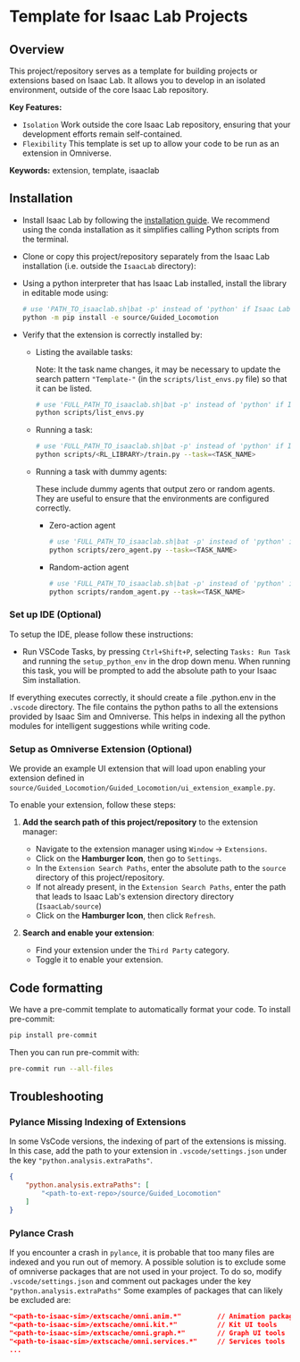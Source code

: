 # Template for Isaac Lab Projects

## Overview

This project/repository serves as a template for building projects or extensions based on Isaac Lab.
It allows you to develop in an isolated environment, outside of the core Isaac Lab repository.

**Key Features:**

- `Isolation` Work outside the core Isaac Lab repository, ensuring that your development efforts remain self-contained.
- `Flexibility` This template is set up to allow your code to be run as an extension in Omniverse.

**Keywords:** extension, template, isaaclab

## Installation

- Install Isaac Lab by following the [installation guide](https://isaac-sim.github.io/IsaacLab/main/source/setup/installation/index.html).
  We recommend using the conda installation as it simplifies calling Python scripts from the terminal.

- Clone or copy this project/repository separately from the Isaac Lab installation (i.e. outside the `IsaacLab` directory):

- Using a python interpreter that has Isaac Lab installed, install the library in editable mode using:

    ```bash
    # use 'PATH_TO_isaaclab.sh|bat -p' instead of 'python' if Isaac Lab is not installed in Python venv or conda
    python -m pip install -e source/Guided_Locomotion

- Verify that the extension is correctly installed by:

    - Listing the available tasks:

        Note: It the task name changes, it may be necessary to update the search pattern `"Template-"`
        (in the `scripts/list_envs.py` file) so that it can be listed.

        ```bash
        # use 'FULL_PATH_TO_isaaclab.sh|bat -p' instead of 'python' if Isaac Lab is not installed in Python venv or conda
        python scripts/list_envs.py
        ```

    - Running a task:

        ```bash
        # use 'FULL_PATH_TO_isaaclab.sh|bat -p' instead of 'python' if Isaac Lab is not installed in Python venv or conda
        python scripts/<RL_LIBRARY>/train.py --task=<TASK_NAME>
        ```

    - Running a task with dummy agents:

        These include dummy agents that output zero or random agents. They are useful to ensure that the environments are configured correctly.

        - Zero-action agent

            ```bash
            # use 'FULL_PATH_TO_isaaclab.sh|bat -p' instead of 'python' if Isaac Lab is not installed in Python venv or conda
            python scripts/zero_agent.py --task=<TASK_NAME>
            ```
        - Random-action agent

            ```bash
            # use 'FULL_PATH_TO_isaaclab.sh|bat -p' instead of 'python' if Isaac Lab is not installed in Python venv or conda
            python scripts/random_agent.py --task=<TASK_NAME>
            ```

### Set up IDE (Optional)

To setup the IDE, please follow these instructions:

- Run VSCode Tasks, by pressing `Ctrl+Shift+P`, selecting `Tasks: Run Task` and running the `setup_python_env` in the drop down menu.
  When running this task, you will be prompted to add the absolute path to your Isaac Sim installation.

If everything executes correctly, it should create a file .python.env in the `.vscode` directory.
The file contains the python paths to all the extensions provided by Isaac Sim and Omniverse.
This helps in indexing all the python modules for intelligent suggestions while writing code.

### Setup as Omniverse Extension (Optional)

We provide an example UI extension that will load upon enabling your extension defined in `source/Guided_Locomotion/Guided_Locomotion/ui_extension_example.py`.

To enable your extension, follow these steps:

1. **Add the search path of this project/repository** to the extension manager:
    - Navigate to the extension manager using `Window` -> `Extensions`.
    - Click on the **Hamburger Icon**, then go to `Settings`.
    - In the `Extension Search Paths`, enter the absolute path to the `source` directory of this project/repository.
    - If not already present, in the `Extension Search Paths`, enter the path that leads to Isaac Lab's extension directory directory (`IsaacLab/source`)
    - Click on the **Hamburger Icon**, then click `Refresh`.

2. **Search and enable your extension**:
    - Find your extension under the `Third Party` category.
    - Toggle it to enable your extension.

## Code formatting

We have a pre-commit template to automatically format your code.
To install pre-commit:

```bash
pip install pre-commit
```

Then you can run pre-commit with:

```bash
pre-commit run --all-files
```

## Troubleshooting

### Pylance Missing Indexing of Extensions

In some VsCode versions, the indexing of part of the extensions is missing.
In this case, add the path to your extension in `.vscode/settings.json` under the key `"python.analysis.extraPaths"`.

```json
{
    "python.analysis.extraPaths": [
        "<path-to-ext-repo>/source/Guided_Locomotion"
    ]
}
```

### Pylance Crash

If you encounter a crash in `pylance`, it is probable that too many files are indexed and you run out of memory.
A possible solution is to exclude some of omniverse packages that are not used in your project.
To do so, modify `.vscode/settings.json` and comment out packages under the key `"python.analysis.extraPaths"`
Some examples of packages that can likely be excluded are:

```json
"<path-to-isaac-sim>/extscache/omni.anim.*"         // Animation packages
"<path-to-isaac-sim>/extscache/omni.kit.*"          // Kit UI tools
"<path-to-isaac-sim>/extscache/omni.graph.*"        // Graph UI tools
"<path-to-isaac-sim>/extscache/omni.services.*"     // Services tools
...
```